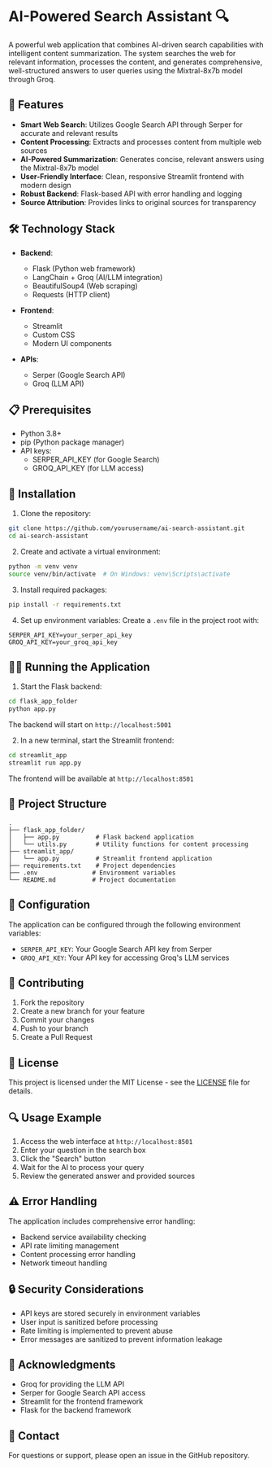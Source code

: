 # AI-Powered Search Assistant 🔍

A powerful web application that combines AI-driven search capabilities with intelligent content summarization. The system searches the web for relevant information, processes the content, and generates comprehensive, well-structured answers to user queries using the Mixtral-8x7b model through Groq.

## 🌟 Features

- **Smart Web Search**: Utilizes Google Search API through Serper for accurate and relevant results
- **Content Processing**: Extracts and processes content from multiple web sources
- **AI-Powered Summarization**: Generates concise, relevant answers using the Mixtral-8x7b model
- **User-Friendly Interface**: Clean, responsive Streamlit frontend with modern design
- **Robust Backend**: Flask-based API with error handling and logging
- **Source Attribution**: Provides links to original sources for transparency

## 🛠️ Technology Stack

- **Backend**:
  - Flask (Python web framework)
  - LangChain + Groq (AI/LLM integration)
  - BeautifulSoup4 (Web scraping)
  - Requests (HTTP client)
  
- **Frontend**:
  - Streamlit
  - Custom CSS
  - Modern UI components

- **APIs**:
  - Serper (Google Search API)
  - Groq (LLM API)

## 📋 Prerequisites

- Python 3.8+
- pip (Python package manager)
- API keys:
  - SERPER_API_KEY (for Google Search)
  - GROQ_API_KEY (for LLM access)

## 🚀 Installation

1. Clone the repository:
```bash
git clone https://github.com/yourusername/ai-search-assistant.git
cd ai-search-assistant
```

2. Create and activate a virtual environment:
```bash
python -m venv venv
source venv/bin/activate  # On Windows: venv\Scripts\activate
```

3. Install required packages:
```bash
pip install -r requirements.txt
```

4. Set up environment variables:
Create a `.env` file in the project root with:
```env
SERPER_API_KEY=your_serper_api_key
GROQ_API_KEY=your_groq_api_key
```

## 🏃‍♂️ Running the Application

1. Start the Flask backend:
```bash
cd flask_app_folder
python app.py
```
The backend will start on `http://localhost:5001`

2. In a new terminal, start the Streamlit frontend:
```bash
cd streamlit_app
streamlit run app.py
```
The frontend will be available at `http://localhost:8501`

## 📁 Project Structure

```
.
├── flask_app_folder/
│   ├── app.py          # Flask backend application
│   └── utils.py        # Utility functions for content processing
├── streamlit_app/
│   └── app.py          # Streamlit frontend application
├── requirements.txt    # Project dependencies
├── .env               # Environment variables
└── README.md          # Project documentation
```

## 🔧 Configuration

The application can be configured through the following environment variables:
- `SERPER_API_KEY`: Your Google Search API key from Serper
- `GROQ_API_KEY`: Your API key for accessing Groq's LLM services

## 🤝 Contributing

1. Fork the repository
2. Create a new branch for your feature
3. Commit your changes
4. Push to your branch
5. Create a Pull Request

## 📝 License

This project is licensed under the MIT License - see the [LICENSE](LICENSE) file for details.

## 🔍 Usage Example

1. Access the web interface at `http://localhost:8501`
2. Enter your question in the search box
3. Click the "Search" button
4. Wait for the AI to process your query
5. Review the generated answer and provided sources

## ⚠️ Error Handling

The application includes comprehensive error handling:
- Backend service availability checking
- API rate limiting management
- Content processing error handling
- Network timeout handling

## 🔒 Security Considerations

- API keys are stored securely in environment variables
- User input is sanitized before processing
- Rate limiting is implemented to prevent abuse
- Error messages are sanitized to prevent information leakage

## 🤝 Acknowledgments

- Groq for providing the LLM API
- Serper for Google Search API access
- Streamlit for the frontend framework
- Flask for the backend framework

## 📧 Contact

For questions or support, please open an issue in the GitHub repository.

